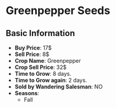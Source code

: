 # Greenpepper Seeds

## Basic Information

- **Buy Price**: 17$
- **Sell Price**: 8$
- **Crop Name**: Greenpepper
- **Crop Sell Price**: 32$
- **Time to Grow**: 8 days.
- **Time to Grow again**: 2 days.
- **Sold by Wandering Salesman**: NO
- **Seasons**:
  - Fall